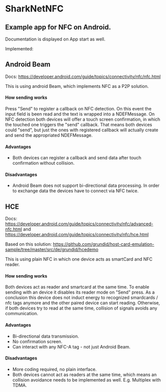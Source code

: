 # SharkNetNFC

## Example app for NFC on Android.

Documentation is displayed on App start as well.

Implemented:

## Android Beam
Docs: https://developer.android.com/guide/topics/connectivity/nfc/nfc.html

This is using android Beam, which implements NFC as a P2P solution.
#### How sending works
Press \"Send\" to register a callback on NFC detection. On this event the input field is been read and the text is wrapped into a NDEFMessage.
On NFC detection both devices will offer a touch screen confirmation, in which the touched one triggers the \"send\" callback.
That means both devices could \"send\", but just the ones with registered callback will actually create and send the appropriated NDEFMessage.

#### Advantages
- Both devices can register a callback and send data after touch confirmation without collision.

#### Disadvantages
- Android Beam does not support bi-directional data processing. In order to exchange data the devices have to connect via NFC twice.


## HCE
Docs: https://developer.android.com/guide/topics/connectivity/nfc/advanced-nfc.html and https://developer.android.com/guide/topics/connectivity/nfc/hce.html

Based on this solution: https://github.com/grundid/host-card-emulation-sample/tree/master/src/de/grundid/hcedemo

This is using plain NFC in which one device acts as smartCard and NFC reader.
#### How sending works
Both devices act as reader and smartcard at the same time. To enable sending with an device it disables its reader mode on \"Send\" press.
As a conclusion this device does not induct energy to recognized smardcards / nfc tags anymore and the other paired device can start reading.
Otherwise, if both devices try to read at the same time, collision of signals avoids any communication.

#### Advantages
- Bi-directional data transmission.
- No confirmation screen.
- Can interact with any NFC-A tag - not just Android Beam.

#### Disadvantages
- More coding required, no plain interface.
- Both devices cannot act as readers at the same time, which means an collision avoidance needs to be implemented as well. E.g. Multiplex with TDMA.